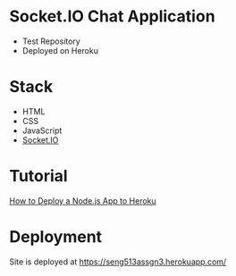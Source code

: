 # Socket.IO Chat Application
- Test Repository
- Deployed on Heroku

# Stack
- HTML
- CSS
- JavaScript
- [Socket.IO](https://socket.io/)

# Tutorial
[How to Deploy a Node.js App to Heroku](https://scotch.io/tutorials/how-to-deploy-a-node-js-app-to-heroku)

# Deployment
Site is deployed at https://seng513assgn3.herokuapp.com/
